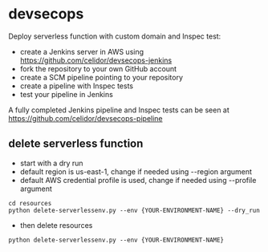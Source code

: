 # devsecops

Deploy serverless function with custom domain and Inspec test:

* create a Jenkins server in AWS using https://github.com/celidor/devsecops-jenkins
* fork the repository to your own GitHub account
* create a SCM pipeline pointing to your repository
* create a pipeline with Inspec tests
* test your pipeline in Jenkins

A fully completed Jenkins pipeline and Inspec tests can be seen at https://github.com/celidor/devsecops-pipeline

## delete serverless function

* start with a dry run
* default region is us-east-1, change if needed using --region argument
* default AWS credential profile is used, change if needed using --profile argument

```
cd resources
python delete-serverlessenv.py --env {YOUR-ENVIRONMENT-NAME} --dry_run
```
* then delete resources
```
python delete-serverlessenv.py --env {YOUR-ENVIRONMENT-NAME}
```
